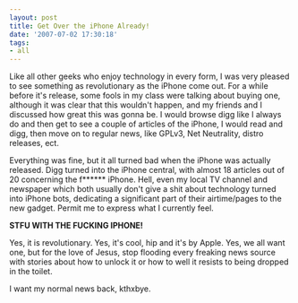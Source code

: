 ```yaml
---
layout: post
title: Get Over the iPhone Already!
date: '2007-07-02 17:30:18'
tags:
- all
---
```


Like all other geeks who enjoy technology in every form, I was very pleased to see something as revolutionary as the iPhone come out. For a while before it's release, some fools in my class were talking about buying one, although it was clear that this wouldn't happen, and my friends and I discussed how great this was gonna be. I would browse digg like I always do and then get to see a couple of articles of the iPhone, I would read and digg, then move on to regular news, like GPLv3, Net Neutrality, distro releases, ect.

Everything was fine, but it all turned bad when the iPhone was actually released. Digg turned into the iPhone central, with almost 18 articles out of 20 concerning the f****** iPhone. Hell, even my local TV channel and newspaper which both usually don't give a shit about technology turned into iPhone bots, dedicating a significant part of their airtime/pages to the new gadget. Permit me to express what I currently feel.

<strong>STFU WITH THE FUCKING IPHONE!</strong>

Yes, it is revolutionary. Yes, it's cool, hip and it's by Apple. Yes, we all want one, but for the love of Jesus, stop flooding every freaking news source with stories about how to unlock it or how to well it resists to being dropped in the toilet.

I want my normal news back, kthxbye.